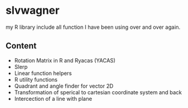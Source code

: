 # slvwagner
my R library include all function I have been using over and over again.

## Content

-   Rotation Matrix in R and Ryacas (YACAS)
-   Slerp 
-   Linear function helpers 
-   R utility functions
-   Quadrant and angle finder for vector 2D
-   Transformation of sperical to cartesian coordinate system and back 
-   Intercection of a line with plane

